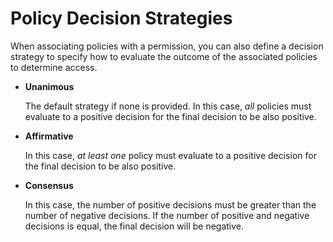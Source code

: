 # Policy Decision Strategies

When associating policies with a permission, you can also define a decision strategy to specify how to evaluate the outcome of the associated policies to determine access.

*   **Unanimous**

    The default strategy if none is provided. In this case, _all_ policies must evaluate to a positive decision for the final decision to be also positive.
*   **Affirmative**

    In this case, _at least one_ policy must evaluate to a positive decision for the final decision to be also positive.
*   **Consensus**

    In this case, the number of positive decisions must be greater than the number of negative decisions. If the number of positive and negative decisions is equal, the final decision will be negative.
